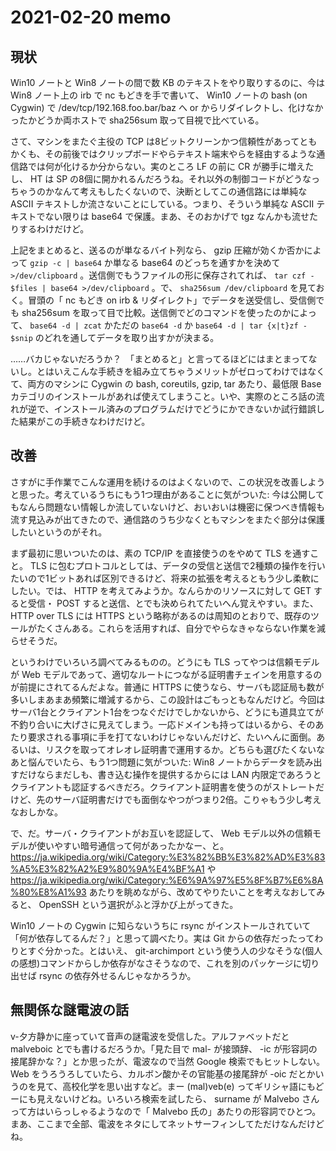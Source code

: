 # 2021-02-20 memo

## 現状

Win10 ノートと Win8 ノートの間で数 KB のテキストをやり取りするのに、今は Win8 ノート上の irb で nc もどきを手で書いて、 Win10 ノートの bash (on Cygwin) で /dev/tcp/192.168.foo.bar/baz へ or からリダイレクトし、化けなかったかどうか両ホストで sha256sum 取って目視で比べている。

さて、マシンをまたぐ主役の TCP は8ビットクリーンかつ信頼性があってともかくも、その前後ではクリップボードやらテキスト端末やらを経由するような通信路では何が化けるか分からない。実のところ LF の前に CR が勝手に増えたし、 HT は SP の8個に開かれるんだろうね。それ以外の制御コードがどうなっちゃうのかなんて考えもしたくないので、決断としてこの通信路には単純な ASCII テキストしか流さないことにしている。つまり、そういう単純な ASCII テキストでない限りは base64 で保護。まあ、そのおかげで tgz なんかも流せたりするわけだけど。

上記をまとめると、送るのが単なるバイト列なら、 gzip 圧縮が効くか否かによって `gzip -c | base64` か単なる base64 のどっちを通すかを決めて `>/dev/clipboard` 。送信側でもうファイルの形に保存されてれば、 `tar czf - $files | base64 >/dev/clipboard` 。で、 `sha256sum /dev/clipboard` を見ておく。冒頭の「 nc もどき on irb & リダイレクト」でデータを送受信し、受信側でも sha256sum を取って目で比較。送信側でどのコマンドを使ったのかによって、 `base64 -d | zcat` かただの `base64 -d` か `base64 -d | tar {x|t}zf - $snip` のどれを通してデータを取り出すかが決まる。

……バカじゃないだろうか？　「まとめると」と言ってるほどにはまとまってないし。とはいえこんな手続きを組み立てちゃうメリットがゼロってわけではなくて、両方のマシンに Cygwin の bash, coreutils, gzip, tar あたり、最低限 Base カテゴリのインストールがあれば使えてしまうこと。いや、実際のところ話の流れが逆で、インストール済みのプログラムだけでどうにかできないか試行錯誤した結果がこの手続きなわけだけど。

## 改善

さすがに手作業でこんな運用を続けるのはよくないので、この状況を改善しようと思った。考えているうちにもう1つ理由があることに気がついた: 今は公開してもなんら問題ない情報しか流していないけど、おいおいは機密に保つべき情報も流す見込みが出てきたので、通信路のうち少なくともマシンをまたぐ部分は保護したいというのがそれ。

まず最初に思いついたのは、素の TCP/IP を直接使うのをやめて TLS を通すこと。 TLS に包むプロトコルとしては、データの受信と送信で2種類の操作を行いたいので1ビットあれば区別できるけど、将来の拡張を考えるともう少し柔軟にしたい。では、 HTTP を考えてみようか。なんらかのリソースに対して GET すると受信・ POST すると送信、とでも決められてたいへん覚えやすい。また、 HTTP over TLS には HTTPS という略称があるのは周知のとおりで、既存のツールがたくさんある。これらを活用すれば、自分でやらなきゃならない作業を減らせそうだ。

というわけでいろいろ調べてみるものの。どうにも TLS ってやつは信頼モデルが Web モデルであって、適切なルートにつながる証明書チェインを用意するのが前提にされてるんだよな。普通に HTTPS に使うなら、サーバも認証局も数が多いしまあまあ頻繁に増減するから、この設計はごもっともなんだけど。今回はサーバ1台とクライアント1台をつなぐだけでしかないから、どうにも道具立てが不釣り合いに大げさに見えてしまう。一応ドメインも持ってはいるから、そのあたり要求される事項に手を打てないわけじゃないんだけど、たいへんに面倒。あるいは、リスクを取ってオレオレ証明書で運用するか。どちらも選びたくないなあと悩んでいたら、もう1つ問題に気がついた: Win8 ノートからデータを読み出すだけならまだしも、書き込む操作を提供するからには LAN 内限定であろうとクライアントも認証するべきだろ。クライアント証明書を使うのがストレートだけど、先のサーバ証明書だけでも面倒なやつがつまり2倍。こりゃもう少し考えなおしかな。

で、だ。サーバ・クライアントがお互いを認証して、 Web モデル以外の信頼モデルが使いやすい暗号通信って何があったかなー、と。 https://ja.wikipedia.org/wiki/Category:%E3%82%BB%E3%82%AD%E3%83%A5%E3%82%A2%E9%80%9A%E4%BF%A1 や https://ja.wikipedia.org/wiki/Category:%E6%9A%97%E5%8F%B7%E6%8A%80%E8%A1%93 あたりを眺めながら、改めてやりたいことを考えなおしてみると、 OpenSSH という選択がふと浮かび上がってきた。

Win10 ノートの Cygwin に知らないうちに rsync がインストールされていて「何が依存してるんだ？」と思って調べたり。実は Git からの依存だったってわりとすぐ分かった。とはいえ、 git-archimport という使う人の少なそうな(個人の感想)コマンドからしか依存がなさそうなので、これを別のパッケージに切り出せば rsync の依存外せるんじゃなかろうか。

## 無関係な謎電波の話

v-夕方静かに座っていて音声の謎電波を受信した。アルファベットだと malveboic とでも書けるだろうか。「見た目で mal- が接頭辞、 -ic が形容詞の接尾辞かな？」とか思ったが、電波なので当然 Google 検索でもヒットしない。 Web をうろうろしていたら、カルボン酸かその官能基の接尾辞が -oic だとかいうのを見て、高校化学を思い出すなど。まー (mal)veb(e) ってギリシャ語にもどーにも見えないけどね。いろいろ検索を試したら、 surname が Malvebo さんって方はいらっしゃるようなので「 Malvebo 氏の」あたりの形容詞でひとつ。まあ、ここまで全部、電波をネタにしてネットサーフィンしてただけなんだけどね。
